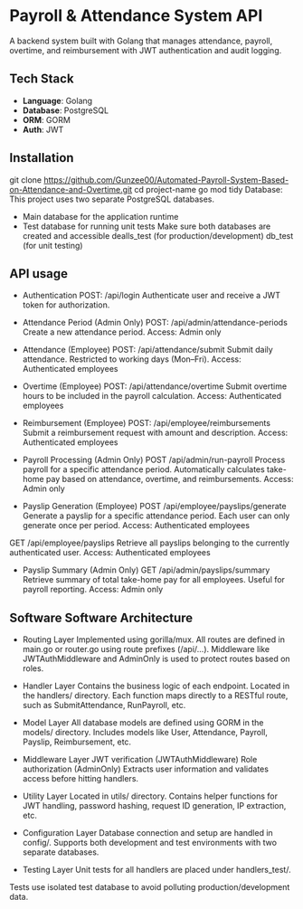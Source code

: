 # Payroll & Attendance System API

A backend system built with Golang that manages attendance, payroll, overtime, and reimbursement with JWT authentication and audit logging.

## Tech Stack
- **Language**: Golang
- **Database**: PostgreSQL
- **ORM**: GORM
- **Auth**: JWT

## Installation

git clone https://github.com/Gunzee00/Automated-Payroll-System-Based-on-Attendance-and-Overtime.git
cd project-name
go mod tidy
Database:
This project uses two separate PostgreSQL databases. 
- Main database for the application runtime
- Test database for running unit tests
Make sure both databases are created and accessible
dealls_test (for production/development)
db_test (for unit testing)

## API usage 

- Authentication
POST:  /api/login
Authenticate user and receive a JWT token for authorization.

- Attendance Period (Admin Only)
POST: /api/admin/attendance-periods
Create a new attendance period.
Access: Admin only

- Attendance (Employee)
POST: /api/attendance/submit
Submit daily attendance. Restricted to working days (Mon–Fri).
Access: Authenticated employees

- Overtime (Employee)
POST: /api/attendance/overtime
Submit overtime hours to be included in the payroll calculation.
Access: Authenticated employees

- Reimbursement (Employee)
POST: /api/employee/reimbursements
Submit a reimbursement request with amount and description.
Access: Authenticated employees

- Payroll Processing (Admin Only)
POST /api/admin/run-payroll
Process payroll for a specific attendance period. Automatically calculates take-home pay based on attendance, overtime, and reimbursements.
Access: Admin only

- Payslip Generation (Employee)
POST /api/employee/payslips/generate
Generate a payslip for a specific attendance period. Each user can only generate once per period.
Access: Authenticated employees

GET /api/employee/payslips
Retrieve all payslips belonging to the currently authenticated user.
Access: Authenticated employees

- Payslip Summary (Admin Only)
GET /api/admin/payslips/summary
Retrieve summary of total take-home pay for all employees. Useful for payroll reporting.
Access: Admin only

## Software Software Architecture

- Routing Layer
Implemented using gorilla/mux.
All routes are defined in main.go or router.go using route prefixes (/api/...).
Middleware like JWTAuthMiddleware and AdminOnly is used to protect routes based on roles.

-  Handler Layer
Contains the business logic of each endpoint.
Located in the handlers/ directory.
Each function maps directly to a RESTful route, such as SubmitAttendance, RunPayroll, etc.

- Model Layer
All database models are defined using GORM in the models/ directory.
Includes models like User, Attendance, Payroll, Payslip, Reimbursement, etc.

- Middleware Layer
JWT verification (JWTAuthMiddleware)
Role authorization (AdminOnly)
Extracts user information and validates access before hitting handlers.

- Utility Layer
Located in utils/ directory.
Contains helper functions for JWT handling, password hashing, request ID generation, IP extraction, etc.

- Configuration Layer
Database connection and setup are handled in config/.
Supports both development and test environments with two separate databases.

- Testing Layer
Unit tests for all handlers are placed under handlers_test/.

Tests use isolated test database to avoid polluting production/development data.




